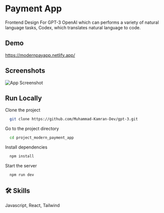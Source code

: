 
# Payment App

Frontend Design For GPT-3 OpenAI which can performs a variety of natural language tasks, Codex, which translates natural language to code.


## Demo

https://modernpayapp.netlify.app/


## Screenshots
![App Screenshot](https://camo.githubusercontent.com/c4493d95984ace14ebef070617d63d2fa8068b02a1359d1a311b175ce623026b/68747470733a2f2f692e6962622e636f2f424b31486e30782f53637265656e73686f742d323032322d30382d30382d61742d342d30352d34382d504d2e706e67)

## Run Locally

Clone the project

```bash
  git clone https://github.com/Muhammad-Kamran-Dev/gpt-3.git
```

Go to the project directory

```bash
  cd project_modern_payment_app
```

Install dependencies

```bash
  npm install
```

Start the server

```bash
  npm run dev
```


## 🛠 Skills
Javascript, React, Tailwind

